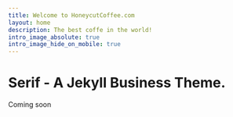 ```yaml
---
title: Welcome to HoneycutCoffee.com
layout: home
description: The best coffe in the world!
intro_image_absolute: true
intro_image_hide_on_mobile: true
---
```


# Serif - A Jekyll Business Theme.

Coming soon
